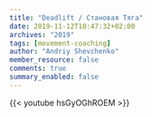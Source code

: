 ```yaml
---
title: "Deadlift / Становая Тяга"
date: 2019-11-12T10:47:32+02:00
archives: "2019"
tags: [movement-coaching]
author: "Andriy Shevchenko"
member_resource: false
comments: true
summary_enabled: false
---
```


{{< youtube hsGyOGhROEM >}}
